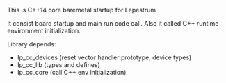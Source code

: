 This is C++14 core baremetal startup for Lepestrum

It consist board startup and main run code call. Also it called C++ runtime environment initialization.

Library depends:
 - lp_cc_devices (reset vector handler prototype, device types)
 - lp_cc_lib (types and defines)
 - lp_cc_core (call C++ env initialization)
